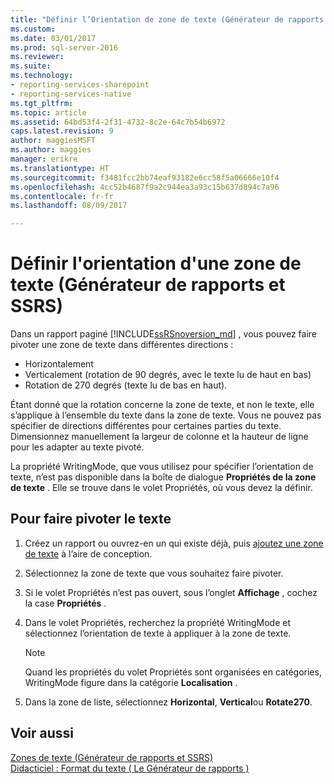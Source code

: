 ```yaml
---
title: "Définir l’Orientation de zone de texte (Générateur de rapports et SSRS) | Documents Microsoft"
ms.custom: 
ms.date: 03/01/2017
ms.prod: sql-server-2016
ms.reviewer: 
ms.suite: 
ms.technology:
- reporting-services-sharepoint
- reporting-services-native
ms.tgt_pltfrm: 
ms.topic: article
ms.assetid: 64bd53f4-2f31-4732-8c2e-64c7b54b6972
caps.latest.revision: 9
author: maggiesMSFT
ms.author: maggies
manager: erikre
ms.translationtype: HT
ms.sourcegitcommit: f3481fcc2bb74eaf93182e6cc58f5a06666e10f4
ms.openlocfilehash: 4cc52b4687f9a2c944ea3a93c15b637d894c7a96
ms.contentlocale: fr-fr
ms.lasthandoff: 08/09/2017

---
```

# <a name="set-text-box-orientation-report-builder-and-ssrs"></a>Définir l'orientation d'une zone de texte (Générateur de rapports et SSRS)
Dans un rapport paginé [!INCLUDE[ssRSnoversion_md](../../includes/ssrsnoversion-md.md)] , vous pouvez faire pivoter une zone de texte dans différentes directions :   
* Horizontalement   
* Verticalement (rotation de 90 degrés, avec le texte lu de haut en bas)  
* Rotation de 270 degrés (texte lu de bas en haut).   
  
Étant donné que la rotation concerne la zone de texte, et non le texte, elle s’applique à l’ensemble du texte dans la zone de texte. Vous ne pouvez pas spécifier de directions différentes pour certaines parties du texte. Dimensionnez manuellement la largeur de colonne et la hauteur de ligne pour les adapter au texte pivoté.  
  
 La propriété WritingMode, que vous utilisez pour spécifier l’orientation de texte, n’est pas disponible dans la boîte de dialogue **Propriétés de la zone de texte** . Elle se trouve dans le volet Propriétés, où vous devez la définir.   
  
## <a name="to-rotate-text"></a>Pour faire pivoter le texte  
  
1.  Créez un rapport ou ouvrez-en un qui existe déjà, puis [ajoutez une zone de texte](../../reporting-services/report-design/add-move-or-delete-a-text-box-report-builder-and-ssrs.md) à l’aire de conception.  
  
3.  Sélectionnez la zone de texte que vous souhaitez faire pivoter.  
  
2.  Si le volet Propriétés n’est pas ouvert, sous l’onglet **Affichage** , cochez la case **Propriétés** .  
  
4.  Dans le volet Propriétés, recherchez la propriété WritingMode et sélectionnez l’orientation de texte à appliquer à la zone de texte.  
  
    > [!NOTE]  
    >  Quand les propriétés du volet Propriétés sont organisées en catégories, WritingMode figure dans la catégorie **Localisation** .  
  
5.  Dans la zone de liste, sélectionnez **Horizontal**, **Vertical**ou **Rotate270**.  
  
## <a name="see-also"></a>Voir aussi  
 [Zones de texte &#40;Générateur de rapports et SSRS&#41;](../../reporting-services/report-design/text-boxes-report-builder-and-ssrs.md)   
 [Didacticiel : Format du texte &#40; Le Générateur de rapports &#41;](../../reporting-services/tutorial-format-text-report-builder.md)  
  
  
